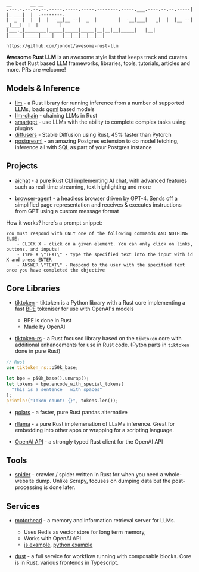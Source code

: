 ```

                                                                      __       __ __          
.---.-.--.--.--.-----.-----.-----.--------.-----.___.----.--.--.-----|  |_ ___|  |  .--------.
|  _  |  |  |  |  -__|__ --|  _  |        |  -__|___|   _|  |  |__ --|   _|___|  |  |        |
|___._|________|_____|_____|_____|__|__|__|_____|   |__| |_____|_____|____|   |__|__|__|__|__|

https://github.com/jondot/awesome-rust-llm
```
**Awesome Rust LLM** is an awesome style list that keeps track and curates the best Rust based LLM frameworks, libraries, tools, tutorials, articles and more. PRs are welcome!

## Models & Inference

* [llm](https://github.com/rustformers/llm) - a Rust library for running inference from a number of supported LLMs, loads [ggml](https://github.com/ggerganov/ggml) based models
* [llm-chain](https://github.com/sobelio/llm-chain) - chaining LLMs in Rust
* [smartgpt](https://github.com/Cormanz/smartgpt) - use LLMs with the ability to complete complex tasks using plugins
* [diffusers](https://github.com/pykeio/diffusers) - Stable Diffusion using Rust, 45% faster than Pytorch
* [postgresml](https://github.com/postgresml/postgresml) - an amazing Postgres extension to do model fetching, inference all with SQL as part of your Postgres instance


## Projects

* [aichat](https://github.com/sigoden/aichat) - a pure Rust CLI implementing AI chat, with advanced features such as real-time streaming, text highlighting and more
  
* [browser-agent](https://github.com/m1guelpf/browser-agent/) - a headless browser driven by GPT-4. Sends off a simplified page representation and receives & executes instructions from GPT using a custom message format

How it works? here's a prompt snippet:

```
You must respond with ONLY one of the following commands AND NOTHING ELSE:
    - CLICK X - click on a given element. You can only click on links, buttons, and inputs!
    - TYPE X \"TEXT\" - type the specified text into the input with id X and press ENTER
    - ANSWER \"TEXT\" - Respond to the user with the specified text once you have completed the objective
```

## Core Libraries

* [tiktoken](https://github.com/openai/tiktoken) - tiktoken is a Python library with a Rust core implementing a fast [BPE](https://en.wikipedia.org/wiki/Byte_pair_encoding) tokeniser for use with OpenAI's models
  * BPE is done in Rust
  * Made by OpenAI

* [tiktoken-rs](https://github.com/zurawiki/tiktoken-rs) - a Rust focused library based on the `tiktoken` core with additional enhancements for use in Rust code. (Pyton parts in `tiktoken` done in pure Rust)

```rust
// Rust
use tiktoken_rs::p50k_base;

let bpe = p50k_base().unwrap();
let tokens = bpe.encode_with_special_tokens(
  "This is a sentence   with spaces"
);
println!("Token count: {}", tokens.len());
```

* [polars](https://github.com/pola-rs/polars) - a faster, pure Rust pandas alternative

* [rllama](https://github.com/Noeda/rllama) - a pure Rust implemenation of LLaMa inference. Great for embedding into other apps or wrapping for a scripting language.



* [OpenAI API](https://github.com/uiuifree/rust-openai-chatgpt-api)  - a strongly typed Rust client for the OpenAI API

## Tools

* [spider](https://github.com/spider-rs/spider) - crawler / spider written in Rust for when you need a whole-website dump. Unlike Scrapy, focuses on dumping data but the post-processing is done later.

## Services

* [motorhead](https://github.com/getmetal/motorhead) -  a memory and information retrieval server for LLMs. 
  * Uses Redis as vector store for long term memory, 
  * Works with OpenAI API
  * [js example](https://github.com/getmetal/motorhead/blob/main/examples/chat-js), [python example](https://github.com/getmetal/motorhead/blob/main/examples/chat-py)

* [dust](https://github.com/dust-tt/dust) - a full service for workflow running with composable blocks. Core is in Rust, various frontends in Typescript.
